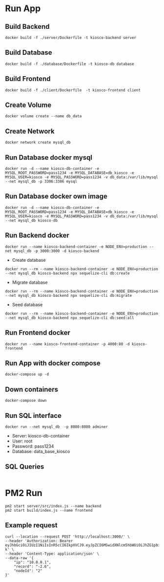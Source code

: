 # Run App

## Build Backend

```shell
docker build -f ./server/Dockerfile -t kiosco-backend server
```

## Build Database 

```shell
docker build -f ./database/Dockerfile -t kiosco-db database
```

## Build Frontend

```shell
docker build -f ./client/Dockerfile  -t kiosco-frontend client
```

## Create Volume
```
docker volume create --name db_data
```

## Create Network
```
docker network create mysql_db
```


## Run Database docker mysql

```
docker run -d --name kiosco-db-container -e MYSQL_ROOT_PASSWORD=pass1234 -e MYSQL_DATABASE=db_kiosco -e MYSQL_USER=kiosco -e MYSQL_PASSWORD=pass1234 -v db_data:/var/lib/mysql --net mysql_db -p 3306:3306 mysql
```

## Run Database docker own image

```
docker run -d --name kiosco-db-container -e MYSQL_ROOT_PASSWORD=pass1234 -e MYSQL_DATABASE=db_kiosco -e MYSQL_USER=kiosco -e MYSQL_PASSWORD=pass1234 -v db_data:/var/lib/mysql --net mysql_db kiosco-db
```

## Run Backend docker
```
docker run --name kiosco-backend-container -e NODE_ENV=production --net mysql_db -p 3000:3000 -d kiosco-backend
```

- Create database
```
docker run --rm --name kiosco-backend-container -e NODE_ENV=production --net mysql_db kiosco-backend npx sequelize-cli db:create
```

- Migrate database
```
docker run --rm --name kiosco-backend-container -e NODE_ENV=production --net mysql_db kiosco-backend npx sequelize-cli db:migrate
```
- Seed database
```
docker run --rm --name kiosco-backend-container -e NODE_ENV=production --net mysql_db kiosco-backend npx sequelize-cli db:seed:all
```

## Run Frontend docker
```
docker run --name kiosco-frontend-container -p 4000:80 -d kiosco-frontend
```

## Run App with docker compose

```shell
docker-compose up -d
```

## Down containers

```shell
docker-compose down
```

## Run SQL interface
```shell
docker run --net mysql_db  -p 8080:8080 adminer
```
 - Server: kiosco-db-container
 - User: root
 - Password: pass1234
 - Database: data_base_kiosco

## SQL Queries

```sql

```


# PM2 Run

```shell
pm2 start server/src/index.js --name backend
pm2 start build/index.js --name frontend
```

## Example request

```shell
curl --location --request POST 'http://localhost:3000/' \
--header 'Authorization: Bearer eyJhbGciOiJIUzI1NiIsInR5cCI6IkpXVCJ9.eyJpZCI6MSwidXNlcm5hbWUiOiJhZG1pbiIsInJvbGUiOiJhZG1pbmlzdHJhdG9yIiwiaWF0IjoxNjMxMTYxOTUwLCJleHAiOjE2MzM3NTM5NTB9.OYf_QpmeKFN8H5FfKbMwebzA1dd1D2GODWBdliJjF-k' \
--header 'Content-Type: application/json' \
--data-raw '{
    "ip": "10.0.0.1",
    "record": "-2.6",
    "nodeId": "2"
}'
```